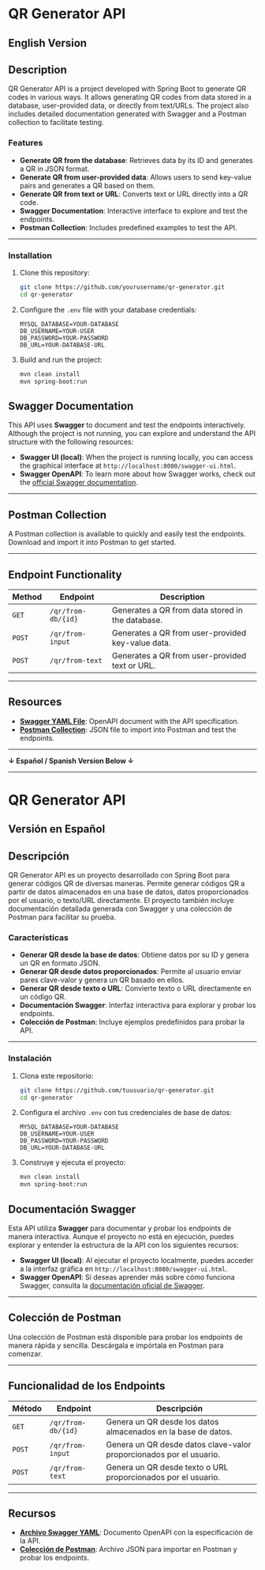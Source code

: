 # QR Generator API

## English Version

## Description

QR Generator API is a project developed with Spring Boot to generate QR codes in various ways. It allows generating QR codes from data stored in a database, user-provided data, or directly from text/URLs. The project also includes detailed documentation generated with Swagger and a Postman collection to facilitate testing.

### Features

- **Generate QR from the database**: Retrieves data by its ID and generates a QR in JSON format.
- **Generate QR from user-provided data**: Allows users to send key-value pairs and generates a QR based on them.
- **Generate QR from text or URL**: Converts text or URL directly into a QR code.
- **Swagger Documentation**: Interactive interface to explore and test the endpoints.
- **Postman Collection**: Includes predefined examples to test the API.

---

### Installation

1. Clone this repository:
   ```bash
   git clone https://github.com/yourusername/qr-generator.git
   cd qr-generator

2. Configure the `.env` file with your database credentials:

   ```env
   MYSQL_DATABASE=YOUR-DATABASE
   DB_USERNAME=YOUR-USER
   DB_PASSWORD=YOUR-PASSWORD
   DB_URL=YOUR-DATABASE-URL

3. Build and run the project:

   ```bash
   mvn clean install
   mvn spring-boot:run

## Swagger Documentation

This API uses **Swagger** to document and test the endpoints interactively. Although the project is not running, you can explore and understand the API structure with the following resources:

- **Swagger UI (local)**: When the project is running locally, you can access the graphical interface at `http://localhost:8080/swagger-ui.html`.
- **Swagger OpenAPI**: To learn more about how Swagger works, check out the [official Swagger documentation](https://swagger.io/docs/).

---

## Postman Collection

A Postman collection is available to quickly and easily test the endpoints. Download and import it into Postman to get started.

---

## Endpoint Functionality

| **Method** | **Endpoint**       | **Description**                          |
|------------|--------------------|------------------------------------------|
| `GET`      | `/qr/from-db/{id}` | Generates a QR from data stored in the database. |
| `POST`     | `/qr/from-input`   | Generates a QR from user-provided key-value data. |
| `POST`     | `/qr/from-text`    | Generates a QR from user-provided text or URL.    |

---

## Resources

- **[Swagger YAML File](resources/api-docs.yaml)**: OpenAPI document with the API specification.
- **[Postman Collection](resources/qr-generator.postman_collection.json)**: JSON file to import into Postman and test the endpoints.

---

**↓ Español / Spanish Version Below ↓**

---

# QR Generator API

## Versión en Español

## Descripción

QR Generator API es un proyecto desarrollado con Spring Boot para generar códigos QR de diversas maneras. Permite generar códigos QR a partir de datos almacenados en una base de datos, datos proporcionados por el usuario, o texto/URL directamente. El proyecto también incluye documentación detallada generada con Swagger y una colección de Postman para facilitar su prueba.

### Características

- **Generar QR desde la base de datos**: Obtiene datos por su ID y genera un QR en formato JSON.
- **Generar QR desde datos proporcionados**: Permite al usuario enviar pares clave-valor y genera un QR basado en ellos.
- **Generar QR desde texto o URL**: Convierte texto o URL directamente en un código QR.
- **Documentación Swagger**: Interfaz interactiva para explorar y probar los endpoints.
- **Colección de Postman**: Incluye ejemplos predefinidos para probar la API.

---

### Instalación

1. Clona este repositorio:
   ```bash
   git clone https://github.com/tuusuario/qr-generator.git
   cd qr-generator
   
2. Configura el archivo `.env` con tus credenciales de base de datos:

   ```env
   MYSQL_DATABASE=YOUR-DATABASE
   DB_USERNAME=YOUR-USER
   DB_PASSWORD=YOUR-PASSWORD
   DB_URL=YOUR-DATABASE-URL

3. Construye y ejecuta el proyecto:

   ```bash
   mvn clean install
   mvn spring-boot:run


## Documentación Swagger

Esta API utiliza **Swagger** para documentar y probar los endpoints de manera interactiva. Aunque el proyecto no está en ejecución, puedes explorar y entender la estructura de la API con los siguientes recursos:

- **Swagger UI (local)**: Al ejecutar el proyecto localmente, puedes acceder a la interfaz gráfica en `http://localhost:8080/swagger-ui.html`.
- **Swagger OpenAPI**: Si deseas aprender más sobre cómo funciona Swagger, consulta la [documentación oficial de Swagger](https://swagger.io/docs/).

---

## Colección de Postman

Una colección de Postman está disponible para probar los endpoints de manera rápida y sencilla. Descárgala e impórtala en Postman para comenzar.

---

## Funcionalidad de los Endpoints

| **Método** | **Endpoint**       | **Descripción**                                                           |
|------------|--------------------|---------------------------------------------------------------------------|
| `GET`      | `/qr/from-db/{id}` | Genera un QR desde los datos almacenados en la base de datos.             |
| `POST`     | `/qr/from-input`   | Genera un QR desde datos clave-valor proporcionados por el usuario.       |
| `POST`     | `/qr/from-text`    | Genera un QR desde texto o URL proporcionados por el usuario.             |

---

## Recursos

- **[Archivo Swagger YAML](resources/api-docs.yaml)**: Documento OpenAPI con la especificación de la API.
- **[Colección de Postman](resources/qr-generator.postman_collection.json)**: Archivo JSON para importar en Postman y probar los endpoints.
